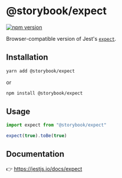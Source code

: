 # @storybook/expect

[![npm version](https://img.shields.io/npm/v/@storybook/expect?label=%40storybook%2Fexpect)](https://npmjs.com/package/@storybook/expect)

Browser-compatible version of Jest's [`expect`](https://jestjs.io/docs/expect).

## Installation

```sh
yarn add @storybook/expect
```

or

```sh
npm install @storybook/expect
```

## Usage

```js
import expect from "@storybook/expect"

expect(true).toBe(true)
```

## Documentation

👉 https://jestjs.io/docs/expect

